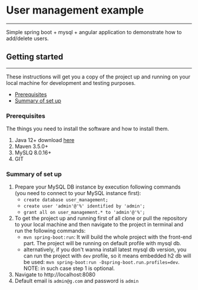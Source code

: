 # User management example
---
Simple spring boot + mysql + angular application to demonstrate how to add/delete users.

## Getting started
---
These instructions will get you a copy of the project up and running on your local machine for development and testing purposes.

* [Prerequisites](#prerequisites)
* [Summary of set up](#summary-of-set-up)

### Prerequisites

The things you need to install the software and how to install them.

1. Java 12+ download [here][1]
2. Maven 3.5.0+
3. MySLQ 8.0.16+
4. GIT

### Summary of set up
1. Prepare your MySQL DB instance by execution following commands (you need to connect to your MySQL instance first):
    - `create database user_management;`
    - `create user 'admin'@'%' identified by 'admin';`
    - `grant all on user_management.* to 'admin'@'%';`
2. To get the project up and running first of all clone or pull the repository to your local machine and then navigate to the project in terminal and run the following commands:
    - `mvn spring-boot:run`: It will build the whole project with the front-end part. The project will be running on default profile with mysql db.
    - alternatively, if you don't wanna install latest mysql db version, you can run the project with `dev` profile, so it means embedded h2 db will be used: `mvn spring-boot:run -Dspring-boot.run.profiles=dev`. NOTE: in such case step 1 is optional.    
3. Navigate to http://localhost:8080
4. Default email is `admin@g.com` and password is `admin`

[1]: https://jdk.java.net/12/

